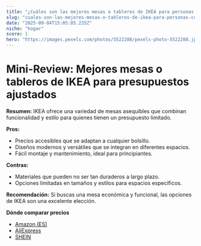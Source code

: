 ```yaml
---
title: "¿Cuáles son las mejores mesas o tableros de IKEA para personas con un presupuesto ajustado?"
slug: "cuales-son-las-mejores-mesas-o-tableros-de-ikea-para-personas-con-un-presupuesto"
date: "2025-09-04T15:05:05.235Z"
niche: "hogar"
score: 1
hero: "https://images.pexels.com/photos/5522288/pexels-photo-5522288.jpeg?auto=compress&cs=tinysrgb&fit=crop&h=627&w=1200&auto=compress&cs=tinysrgb&w=1024&h=576&fit=crop"
---
```


# Mini-Review: Mejores mesas o tableros de IKEA para presupuestos ajustados

**Resumen:** IKEA ofrece una variedad de mesas asequibles que combinan funcionalidad y estilo para quienes tienen un presupuesto limitado.

**Pros:**  
- Precios accesibles que se adaptan a cualquier bolsillo.  
- Diseños modernos y versátiles que se integran en diferentes espacios.  
- Fácil montaje y mantenimiento, ideal para principiantes.

**Contras:**  
- Materiales que pueden no ser tan duraderos a largo plazo.  
- Opciones limitadas en tamaños y estilos para espacios específicos.

**Recomendación:** Si buscas una mesa económica y funcional, las opciones de IKEA son una excelente elección.

**Dónde comparar precios**
- [Amazon (ES)](https://www.amazon.es/s?k=%C2%BFCu%C3%A1les+son+las+mejores+mesas+o+tableros+de+IKEA+para+personas+con+un+presupuesto+ajustado%3F&language=es_ES&tag=teknovashop25-21)
- [AliExpress](https://es.aliexpress.com/wholesale?SearchText=%C2%BFCu%C3%A1les+son+las+mejores+mesas+o+tableros+de+IKEA+para+personas+con+un+presupuesto+ajustado%3F)
- [SHEIN](https://es.shein.com/pdsearch?keyword=%C2%BFCu%C3%A1les+son+las+mejores+mesas+o+tableros+de+IKEA+para+personas+con+un+presupuesto+ajustado%3F)
